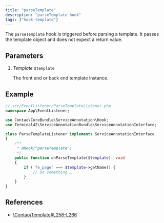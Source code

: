 ```yaml
---
title: "parseTemplate"
description: "parseTemplate hook"
tags: ["hook-template"]
---
```



The `parseTemplate` hook is triggered before parsing a template. It passes the
template object and does not expect a return value.


## Parameters

1. *Template* `$template`

    The front end or back end template instance.


## Example

```php
// src/EventListener/ParseTemplateListener.php
namespace App\EventListener;

use Contao\CoreBundle\ServiceAnnotation\Hook;
use Terminal42\ServiceAnnotationBundle\ServiceAnnotationInterface;

class ParseTemplateListener implements ServiceAnnotationInterface
{
    /**
     * @Hook("parseTemplate")
     */
    public function onParseTemplate($template): void
    {
        if ('fe_page' === $template->getName() {
            // Do something …
        }
    }
}
```


## References

* [\Contao\Template#L258-L266](https://github.com/contao/contao/blob/4.7.6/core-bundle/src/Resources/contao/library/Contao/Template.php#L258-L266)
